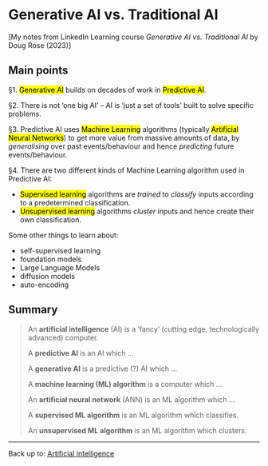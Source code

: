 # Generative AI vs. Traditional AI

\[My notes from LinkedIn Learning course *Generative AI vs. Traditional AI* by Doug Rose (2023)\]


## Main points

§1. <mark>Generative AI</mark> builds on decades of work in <mark>Predictive AI</mark>.

§2. There is not ‘one big AI’ – AI is ‘just a set of tools’ built to solve specific problems.

§3. Predictive AI uses <mark>Machine Learning</mark> algorithms (typically <mark>Artificial Neural Networks</mark>) to get more value from massive amounts of data, by *generalising* over past events/behaviour and hence *predicting* future events/behaviour.

§4. There are two different kinds of Machine Learning algorithm used in Predictive AI:
- <mark>Supervised learning</mark> algorithms are *trained* to *classify* inputs according to a predetermined classification.
- <mark>Unsupervised learning</mark> algorithms *cluster* inputs and hence create their own classification.


Some other things to learn about:
- self-supervised learning
- foundation models
- Large Language Models
- diffusion models
- auto-encoding

## Summary

> An **artificial intelligence** (AI) is a ‘fancy’ (cutting edge, technologically advanced) computer.
>
> A **predictive AI** is an AI which ...
>
> A **generative AI** is a predictive (?) AI which ...
>
> A **machine learning (ML) algorithm** is a computer which ...
>
> An **artificial neural network** (ANN) is an ML algorithm which ...
>
> A **supervised ML algorithm** is an ML algorithm which classifies.
>
> An **unsupervised ML algorithm** is an ML algorithm which clusters.

----

Back up to: [Artificial intelligence](../index.md)
